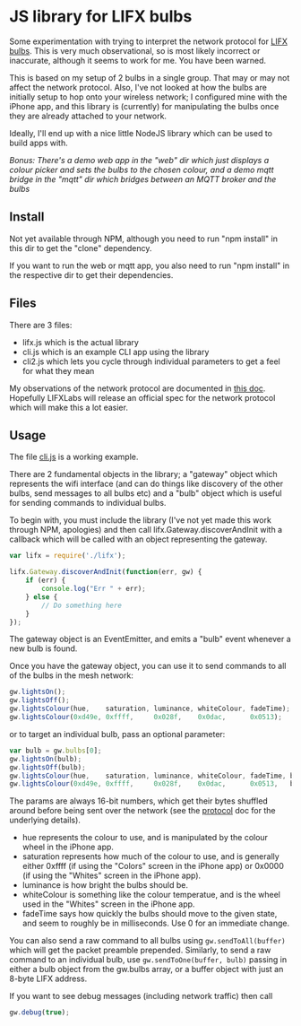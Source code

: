 # JS library for LIFX bulbs

Some experimentation with trying to interpret the network protocol for [LIFX
bulbs](http://lifx.co).  This is very much observational, so is most likely
incorrect or inaccurate, although it seems to work for me.  You have been
warned.

This is based on my setup of 2 bulbs in a single group.  That may or may not
affect the network protocol.  Also, I've not looked at how the bulbs are
initially setup to hop onto your wireless network; I configured mine with the
iPhone app, and this library is (currently) for manipulating the bulbs once
they are already attached to your network.

Ideally, I'll end up with a nice little NodeJS library which can be used to
build apps with.

_Bonus: There's a demo web app in the "web" dir which just displays a colour
        picker and sets the bulbs to the chosen colour, and a demo mqtt bridge
        in the "mqtt" dir which bridges between an MQTT broker and the bulbs_

## Install

Not yet available through NPM, although you need to run "npm install" in this
dir to get the "clone" dependency.

If you want to run the web or mqtt app, you also need to run "npm install" in
the respective dir to get their dependencies.

## Files

There are 3 files:

  * lifx.js which is the actual library
  * cli.js which is an example CLI app using the library
  * cli2.js which lets you cycle through individual parameters to get a feel
    for what they mean

My observations of the network protocol are documented in [this
doc](Protocol.md).  Hopefully LIFXLabs will release an official spec for the
network protocol which will make this a lot easier.

## Usage

The file [cli.js](cli.js) is a working example.

There are 2 fundamental objects in the library; a "gateway" object which
represents the wifi interface (and can do things like discovery of the other
bulbs, send messages to all bulbs etc) and a "bulb" object which is useful for
sending commands to individual bulbs.

To begin with, you must include the library (I've not yet made this work
through NPM, apologies) and then call lifx.Gateway.discoverAndInit with a
callback which will be called with an object representing the gateway.

```JavaScript
var lifx = require('./lifx');

lifx.Gateway.discoverAndInit(function(err, gw) {
	if (err) {
		console.log("Err " + err);
	} else {
		// Do something here
	}
});
```

The gateway object is an EventEmitter, and emits a "bulb" event whenever a new
bulb is found.

Once you have the gateway object, you can use it to send commands to all of the
bulbs in the mesh network:

```Javascript
gw.lightsOn();
gw.lightsOff();
gw.lightsColour(hue,    saturation, luminance, whiteColour, fadeTime);
gw.lightsColour(0xd49e, 0xffff,     0x028f,    0x0dac,      0x0513);
```

or to target an individual bulb, pass an optional parameter:

```Javascript
var bulb = gw.bulbs[0];
gw.lightsOn(bulb);
gw.lightsOff(bulb);
gw.lightsColour(hue,    saturation, luminance, whiteColour, fadeTime, bulb);
gw.lightsColour(0xd49e, 0xffff,     0x028f,    0x0dac,      0x0513,   bulb);
```

The params are always 16-bit numbers, which get their bytes shuffled around
before being sent over the network (see the [protocol](Protocol.md) doc for the
underlying details).

* hue represents the colour to use, and is manipulated by the colour wheel in
  the iPhone app.
* saturation represents how much of the colour to use, and is generally either
  0xffff (if using the "Colors" screen in the iPhone app) or 0x0000 (if using
  the "Whites" screen in the iPhone app).
* luminance is how bright the bulbs should be.
* whiteColour is something like the colour temperatue, and is the wheel used in
  the "Whites" screen in the iPhone app.
* fadeTime says how quickly the bulbs should move to the given state, and seem
  to roughly be in milliseconds.  Use 0 for an immediate change.

You can also send a raw command to all bulbs using ```gw.sendToAll(buffer)```
which will get the packet preamble prepended.  Similarly, to send a raw command
to an individual bulb, use ```gw.sendToOne(buffer, bulb)``` passing in either a
bulb object from the gw.bulbs array, or a buffer object with just an 8-byte
LIFX address.

If you want to see debug messages (including network traffic) then call

```JavaScript
gw.debug(true);
```


